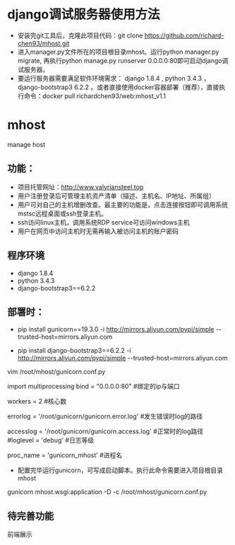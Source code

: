 # django调试服务器使用方法
* 安装完git工具后，克隆此项目代码：git clone https://github.com/richard-chen93/mhost.git
* 进入manager.py文件所在的项目根目录mhost。运行python manager.py migrate, 再执行python manage.py runserver 0.0.0.0:80即可启动django调试服务器。
* 要运行服务器需要满足软件环境需求： django 1.8.4 , python 3.4.3 ， django-bootstrap3 6.2.2 。或者直接使用docker容器部署（推荐），直接执行命令：docker pull richardchen93/web:mhost_v1.1

# mhost
manage host

## 功能：
* 项目托管网址：http://www.valyriansteel.top
* 用户注册登录后可管理主机资产清单（描述、主机名、IP地址、所属组）
* 用户可对自己的主机增删改查。最主要的功能是，点击连接按钮即可调用系统mstsc远程桌面或ssh登录主机。
* ssh访问linux主机，调用系统RDP service可访问windows主机
* 用户在网页中访问主机时无需再输入被访问主机的账户密码

## 程序环境
* django 1.8.4
* python 3.4.3
* django-bootstrap3==6.2.2

## 部署时：
* pip install gunicorn==19.3.0 -i http://mirrors.aliyun.com/pypi/simple --trusted-host=mirrors.aliyun.com

* pip install django-bootstrap3==6.2.2 -i http://mirrors.aliyun.com/pypi/simple --trusted-host=mirrors.aliyun.com

vim /root/mhost/gunicorn.conf.py

import multiprocessing
bind = "0.0.0.0:80"
#绑定的ip与端口

workers = 2
#核心数

errorlog = '/root/gunicorn/gunicorn.error.log'
#发生错误时log的路径

accesslog = '/root/gunicorn/gunicorn.access.log'
#正常时的log路径
#loglevel = 'debug'   #日志等级

proc_name = 'gunicorn_mhost'
#进程名

* 配置完毕运行gunicorn，可写成启动脚本。执行此命令需要进入项目根目录mhost

gunicorn mhost.wsgi:application -D -c /root/mhost/gunicorn.conf.py


## 待完善功能
前端展示